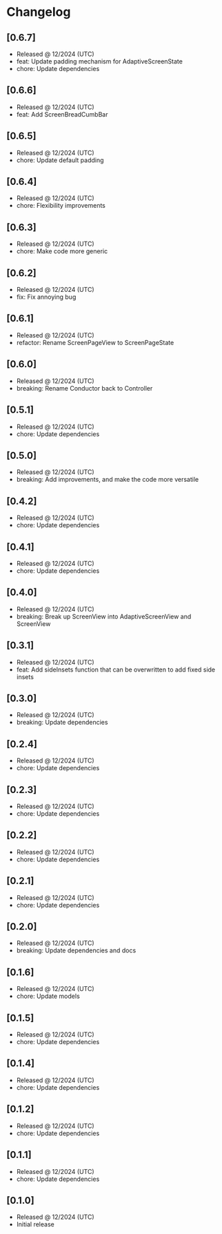 # Changelog

## [0.6.7]

- Released @ 12/2024 (UTC)
- feat: Update padding mechanism for AdaptiveScreenState
- chore: Update dependencies

## [0.6.6]

- Released @ 12/2024 (UTC)
- feat: Add ScreenBreadCumbBar

## [0.6.5]

- Released @ 12/2024 (UTC)
- chore: Update default padding

## [0.6.4]

- Released @ 12/2024 (UTC)
- chore: Flexibility improvements

## [0.6.3]

- Released @ 12/2024 (UTC)
- chore: Make code more generic

## [0.6.2]

- Released @ 12/2024 (UTC)
- fix: Fix annoying bug

## [0.6.1]

- Released @ 12/2024 (UTC)
- refactor: Rename ScreenPageView to ScreenPageState

## [0.6.0]

- Released @ 12/2024 (UTC)
- breaking: Rename Conductor back to Controller

## [0.5.1]

- Released @ 12/2024 (UTC)
- chore: Update dependencies

## [0.5.0]

- Released @ 12/2024 (UTC)
- breaking: Add improvements, and make the code more versatile

## [0.4.2]

- Released @ 12/2024 (UTC)
- chore: Update dependencies

## [0.4.1]

- Released @ 12/2024 (UTC)
- chore: Update dependencies

## [0.4.0]

- Released @ 12/2024 (UTC)
- breaking: Break up ScreenView into AdaptiveScreenView and ScreenView

## [0.3.1]

- Released @ 12/2024 (UTC)
- feat: Add sideInsets function that can be overwritten to add fixed side insets

## [0.3.0]

- Released @ 12/2024 (UTC)
- breaking: Update dependencies

## [0.2.4]

- Released @ 12/2024 (UTC)
- chore: Update dependencies

## [0.2.3]

- Released @ 12/2024 (UTC)
- chore: Update dependencies

## [0.2.2]

- Released @ 12/2024 (UTC)
- chore: Update dependencies

## [0.2.1]

- Released @ 12/2024 (UTC)
- chore: Update dependencies

## [0.2.0]

- Released @ 12/2024 (UTC)
- breaking: Update dependencies and docs

## [0.1.6]

- Released @ 12/2024 (UTC)
- chore: Update models

## [0.1.5]

- Released @ 12/2024 (UTC)
- chore: Update dependencies

## [0.1.4]

- Released @ 12/2024 (UTC)
- chore: Update dependencies

## [0.1.2]

- Released @ 12/2024 (UTC)
- chore: Update dependencies

## [0.1.1]

- Released @ 12/2024 (UTC)
- chore: Update dependencies

## [0.1.0]

- Released @ 12/2024 (UTC)
- Initial release
